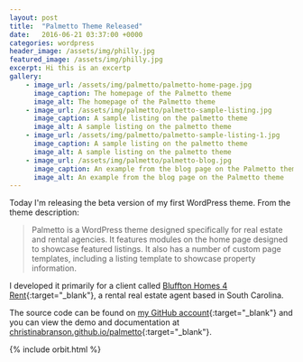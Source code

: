```yaml
---
layout: post
title:  "Palmetto Theme Released"
date:   2016-06-21 03:37:00 +0000
categories: wordpress
header_image: /assets/img/philly.jpg
featured_image: /assets/img/philly.jpg
excerpt: Hi this is an excertp
gallery:
    - image_url: /assets/img/palmetto/palmetto-home-page.jpg
      image_caption: The homepage of the Palmetto theme
      image_alt: The homepage of the Palmetto theme
    - image_url: /assets/img/palmetto/palmetto-sample-listing.jpg
      image_caption: A sample listing on the palmetto theme
      image_alt: A sample listing on the palmetto theme     
    - image_url: /assets/img/palmetto/palmetto-sample-listing-1.jpg
      image_caption: A sample listing on the palmetto theme
      image_alt: A sample listing on the palmetto theme   
    - image_url: /assets/img/palmetto/palmetto-blog.jpg
      image_caption: An example from the blog page on the Palmetto theme
      image_alt: An example from the blog page on the Palmetto theme   
---
```


Today I'm releasing the beta version of my first WordPress theme. From the theme description:

> Palmetto is a WordPress theme designed specifically for real estate and rental agencies. It features modules on the home page designed to showcase featured listings. It also has a number of custom page templates, including a listing template to showcase property information.

I developed it primarily for a client called [Bluffton Homes 4 Rent](http://blufftonhomes4rent.com){:target="_blank"}, a rental real estate agent based in South Carolina. 

The source code can be found on [my GitHub account](https://github.com/christinabranson/palmetto){:target="_blank"} and you can view the demo and documentation at [christinabranson.github.io/palmetto](http://christinabranson.github.io/palmetto){:target="_blank"}.

{% include orbit.html %}